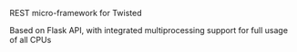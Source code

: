 REST micro-framework for Twisted

Based on Flask API, with integrated multiprocessing support
for full usage of all CPUs